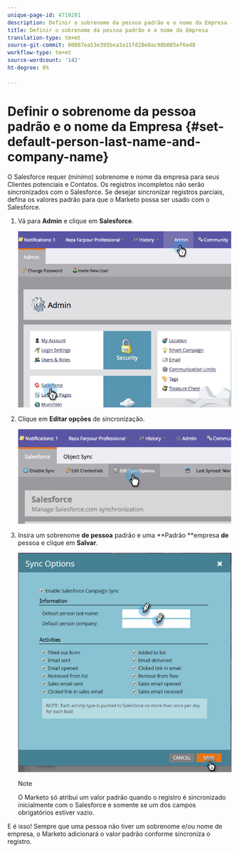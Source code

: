 ```yaml
---
unique-page-id: 4719291
description: Definir o sobrenome da pessoa padrão e o nome da Empresa - Documentos de marketing - Documentação do produto
title: Definir o sobrenome da pessoa padrão e o nome da Empresa
translation-type: tm+mt
source-git-commit: 00887ea53e395bea3a11fd28e0ac98b085ef6ed8
workflow-type: tm+mt
source-wordcount: '142'
ht-degree: 0%

---
```



# Definir o sobrenome da pessoa padrão e o nome da Empresa {#set-default-person-last-name-and-company-name}

O Salesforce requer (mínimo) sobrenome e nome da empresa para seus Clientes potenciais e Contatos. Os registros incompletos não serão sincronizados com o Salesforce. Se desejar sincronizar registros parciais, defina os valores padrão para que o Marketo possa ser usado com o Salesforce.

1. Vá para **Admin** e clique em **Salesforce**.

   ![](assets/image2014-12-9-13-3a41-3a58.png)

1. Clique em **Editar opções** de sincronização.

   ![](assets/image2014-12-9-13-3a42-3a6.png)

1. Insira um sobrenome **de pessoa** padrão e uma **Padrão **empresa **de** pessoa e clique em **Salvar**.

   ![](assets/sync-options-hands.png)

   >[!NOTE]
   >
   >O Marketo só atribui um valor padrão quando o registro é sincronizado inicialmente com o Salesforce e somente se um dos campos obrigatórios estiver vazio.

E é isso! Sempre que uma pessoa não tiver um sobrenome e/ou nome de empresa, o Marketo adicionará o valor padrão conforme sincroniza o registro.
